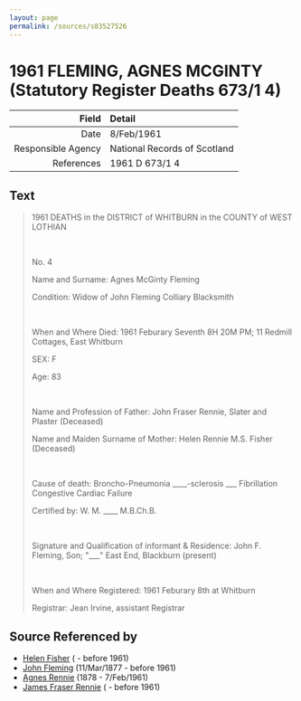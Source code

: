 ```yaml
---
layout: page
permalink: /sources/s83527526
---
```


# 1961 FLEMING, AGNES MCGINTY (Statutory Register Deaths 673/1 4)

Field | Detail
---:|:---
Date | 8/Feb/1961
Responsible Agency | National Records of Scotland
References | 1961 D 673/1 4

## Text

> 1961 DEATHS in the DISTRICT of WHITBURN in the COUNTY of WEST LOTHIAN
>
> <br/>
>
> No. 4
>
> Name and Surname: Agnes McGinty Fleming
>
> Condition: Widow of John Fleming Colliary Blacksmith
>
> <br/>
>
> When and Where Died: 1961 Feburary Seventh 8H 20M PM; 11 Redmill Cottages, East Whitburn
>
> SEX: F
>
> Age: 83
>
> <br/>
>
> Name and Profession of Father: John Fraser Rennie, Slater and Plaster (Deceased)
>
> Name and Maiden Surname of Mother: Helen Rennie M.S. Fisher (Deceased)
>
> <br/>
>
> Cause of death: Broncho-Pneumonia ____-sclerosis ___ Fibrillation Congestive Cardiac Failure
>
> Certified by: W. M. ____ M.B.Ch.B.
>
> <br/>
>
> Signature and Qualification of informant & Residence: John F. Fleming, Son; "___" East End, Blackburn (present)
>
> <br/>
>
> When and Where Registered: 1961 Feburary 8th at Whitburn
>
> Registrar: Jean Irvine, assistant Registrar
>

## Source Referenced by

* [Helen Fisher](../people/@31266751@-helen-fisher-b-d1961.md) ( - before 1961)
* [John Fleming](../people/@49475976@-john-fleming-b1877-3-11-d1961.md) (11/Mar/1877 - before 1961)
* [Agnes Rennie](../people/@57426108@-agnes-rennie-b1878-d1961-2-7.md) (1878 - 7/Feb/1961)
* [James Fraser Rennie](../people/@2624560@-james-fraser-rennie-b-d1961.md) ( - before 1961)
